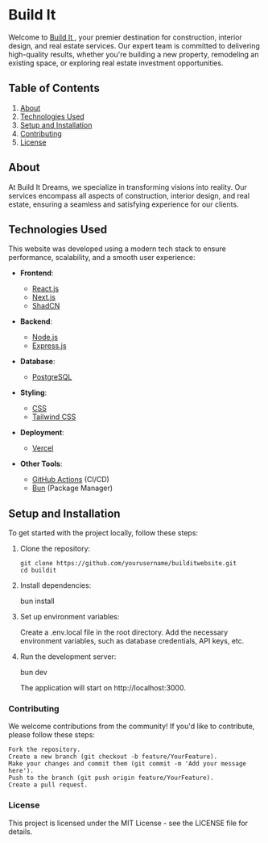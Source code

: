 # Build It

Welcome to [Build It ](https://builditwebsite.vercel.app/), your premier destination for construction, interior design, and real estate services. Our expert team is committed to delivering high-quality results, whether you're building a new property, remodeling an existing space, or exploring real estate investment opportunities.

## Table of Contents

1. [About](#about)
2. [Technologies Used](#technologies-used)
3. [Setup and Installation](#setup-and-installation)
4. [Contributing](#contributing)
5. [License](#license)

## About

At Build It Dreams, we specialize in transforming visions into reality. Our services encompass all aspects of construction, interior design, and real estate, ensuring a seamless and satisfying experience for our clients.

## Technologies Used

This website was developed using a modern tech stack to ensure performance, scalability, and a smooth user experience:

- **Frontend**:

  - [React.js](https://reactjs.org/)
  - [Next.js](https://nextjs.org/)
  - [ShadCN](https://shadcn.dev/)

- **Backend**:

  - [Node.js](https://nodejs.org/)
  - [Express.js](https://expressjs.com/)

- **Database**:

  - [PostgreSQL](https://www.postgresql.org/)

- **Styling**:

  - [CSS](https://developer.mozilla.org/en-US/docs/Web/CSS)
  - [Tailwind CSS](https://tailwindcss.com/)

- **Deployment**:

  - [Vercel](https://vercel.com/)

- **Other Tools**:
  - [GitHub Actions](https://github.com/features/actions) (CI/CD)
  - [Bun](https://bun.sh/) (Package Manager)

## Setup and Installation

To get started with the project locally, follow these steps:

1. Clone the repository:

   ```
   git clone https://github.com/yourusername/builditwebsite.git
   cd buildit
   ```

2. Install dependencies:


    bun install

3. Set up environment variables:

   Create a .env.local file in the root directory.
   Add the necessary environment variables, such as database credentials, API keys, etc.

4. Run the development server:

   bun dev

   The application will start on http://localhost:3000.

### Contributing

We welcome contributions from the community! If you'd like to contribute, please follow these steps:

    Fork the repository.
    Create a new branch (git checkout -b feature/YourFeature).
    Make your changes and commit them (git commit -m 'Add your message here').
    Push to the branch (git push origin feature/YourFeature).
    Create a pull request.

### License

This project is licensed under the MIT License - see the LICENSE file for details.
